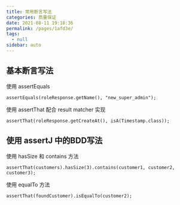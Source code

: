 ```yaml
---
title: 常用断言写法
categories: 质量保证
date: 2021-08-11 19:18:36
permalink: /pages/1afd3e/
tags: 
  - null
sidebar: auto
---
```



## 基本断言写法

使用 assertEquals

```
assertEquals(roleResponse.getName(), "new_super_admin");
```

使用 assertThat 配合 result matcher 实现
```
assertThat(roleResponse.getCreateAt(), isA(Timestamp.class));
```

## 使用 assertJ 中的BDD写法

使用 hasSize 和 contains 方法
```
assertThat(customers).hasSize(3).contains(customer1, customer2, customer3);
```

使用 equalTo 方法

```
assertThat(foundCustomer).isEqualTo(customer2);

```